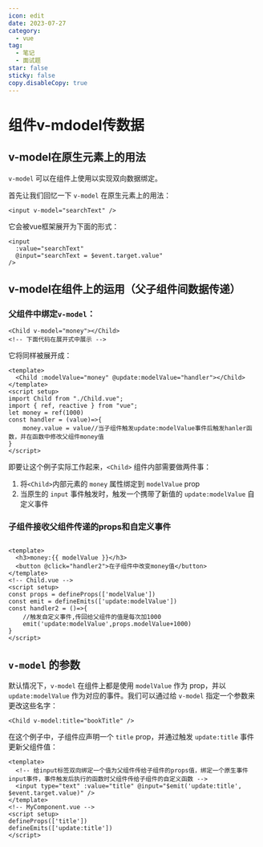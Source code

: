 ```yaml
---
icon: edit
date: 2023-07-27
category:
  - vue
tag:
  - 笔记
  - 面试题
star: false
sticky: false
copy.disableCopy: true
---
```


# 组件v-mdodel传数据

## v-model在原生元素上的用法

`v-model` 可以在组件上使用以实现双向数据绑定。

首先让我们回忆一下 `v-model` 在原生元素上的用法：

```vue
<input v-model="searchText" />
```

它会被vue框架展开为下面的形式：

```vue
<input
  :value="searchText"
  @input="searchText = $event.target.value"
/>
```

<!-- more -->

## v-model在组件上的运用（父子组件间数据传递）

### 父组件中绑定`v-model`：

```vue
<Child v-model="money"></Child>
<!-- 下面代码在展开式中展示 -->
```

它将同样被展开成：

```vue
<template>
  <Child :modelValue="money" @update:modelValue="handler"></Child>
</template>
<script setup>
import Child from "./Child.vue";
import { ref, reactive } from "vue";
let money = ref(1000)
const handler = (value)=>{
    money.value = value//当子组件触发update:modelValue事件后触发hanler函数，并在函数中修改父组件money值
}
</script>
```

即要让这个例子实际工作起来，`<Child>` 组件内部需要做两件事：

1. 将`<Child>`内部元素的 `money` 属性绑定到 `modelValue` prop
2. 当原生的 `input` 事件触发时，触发一个携带了新值的 `update:modelValue` 自定义事件

### 子组件接收父组件传递的props和自定义事件

```vue

<template>
  <h3>money:{{ modelValue }}</h3>
  <button @click="handler2">在子组件中改变money值</button>
</template>
<!-- Child.vue -->
<script setup>
const props = defineProps(['modelValue'])
const emit = defineEmits(['update:modelValue'])
const handler2 = ()=>{
    //触发自定义事件,传回给父组件的值是每次加1000
    emit('update:modelValue',props.modelValue+1000)
}
</script>

```

## `v-model` 的参数

默认情况下，`v-model` 在组件上都是使用 `modelValue` 作为 prop，并以 `update:modelValue` 作为对应的事件。我们可以通过给 `v-model` 指定一个参数来更改这些名字：

```vue
<Child v-model:title="bookTitle" />		
```

在这个例子中，子组件应声明一个 `title` prop，并通过触发 `update:title` 事件更新父组件值：

```vue
<template>
  <!-- 给input标签双向绑定一个值为父组件传给子组件的props值，绑定一个原生事件input事件，事件触发后执行的函数时父组件传给子组件的自定义函数 -->
  <input type="text" :value="title" @input="$emit('update:title', $event.target.value)" />
</template>
<!-- MyComponent.vue -->
<script setup>
defineProps(['title'])
defineEmits(['update:title'])
</script>
```

